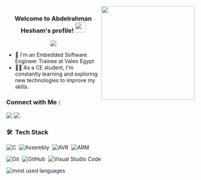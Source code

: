 
<img width="250" align="right" src="https://media.tenor.com/YT66q4fVuVsAAAAd/depressed-be-happy.gif">

<h3 align="center">
  Welcome to Abdelrahman Hesham's profile!
  <img src="https://media.giphy.com/media/hvRJCLFzcasrR4ia7z/giphy.gif" width="28">
</h3>

<!-- Typing SVG by DenverCoder1 - https://github.com/DenverCoder1/readme-typing-svg -->
<p align="center">
  <a href="https://github.com/DenverCoder1/readme-typing-svg"><img src="https://readme-typing-svg.herokuapp.com/?lines=Embedded%20Systems%20Software%20developer;Always%20learning%20new%20things&font=Fira%20Code&center=true&width=440&height=45&color=f75c7e&vCenter=true&size=20"></a>
</p> 

- 🏢 I'm an Embedded Software Engineer Trainee at Valeo Egypt
- 👨‍💻 As a CE student, I'm constantly learning and exploring new technologies to improve my skills.


### Connect with Me :

<a href="linkedin.com/in/abdulrahman-hesham" target="_blank"><img src="https://img.shields.io/badge/-Abdelrahman%20Hesham-0077B5?style=for-the-badge&logo=Linkedin&logoColor=white"/></a>
<a href="https://www.facebook.com/AbdelrahmanHesham1100/" target="_blank"><img src="https://img.shields.io/badge/-Abdelrahman%20Hesham-0077B5?style=for-the-badge&logo=Facebook&logoColor=white"/></a>
### 🛠 &nbsp;Tech Stack
![C](https://img.shields.io/badge/-C-05122A?style=flat&logo=C)&nbsp;
![Assembly](https://img.shields.io/badge/-Assembly-05122A?style=flat&logo=Assembly&logoColor=563D7C)&nbsp;
![AVR](https://img.shields.io/badge/-AVR-05122A?style=flat&logo=AVR)&nbsp;
![ARM](https://img.shields.io/badge/-ARM-05122A?style=flat&logo=ARM)&nbsp;

![Git](https://img.shields.io/badge/-Git-05122A?style=flat&logo=git)&nbsp;
![GitHub](https://img.shields.io/badge/-GitHub-05122A?style=flat&logo=github)&nbsp;
![Visual Studio Code](https://img.shields.io/badge/-Visual%20Studio%20Code-05122A?style=flat&logo=visual-studio-code&logoColor=007ACC)&nbsp;




<img align="left" src="https://github-readme-stats.vercel.app/api/top-langs?username=Red-Cloud2000&show_icons=true&locale=en&layout=compact&theme=radical" alt="most used languages" />
<br>
